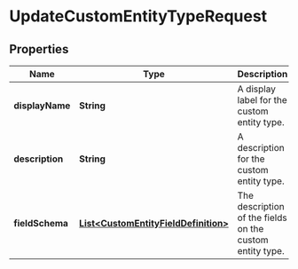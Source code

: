 

# UpdateCustomEntityTypeRequest


## Properties

Name | Type | Description | Notes
------------ | ------------- | ------------- | -------------
**displayName** | **String** | A display label for the custom entity type. | 
**description** | **String** | A description for the custom entity type. | 
**fieldSchema** | [**List&lt;CustomEntityFieldDefinition&gt;**](CustomEntityFieldDefinition.md) | The description of the fields on the custom entity type. | 



